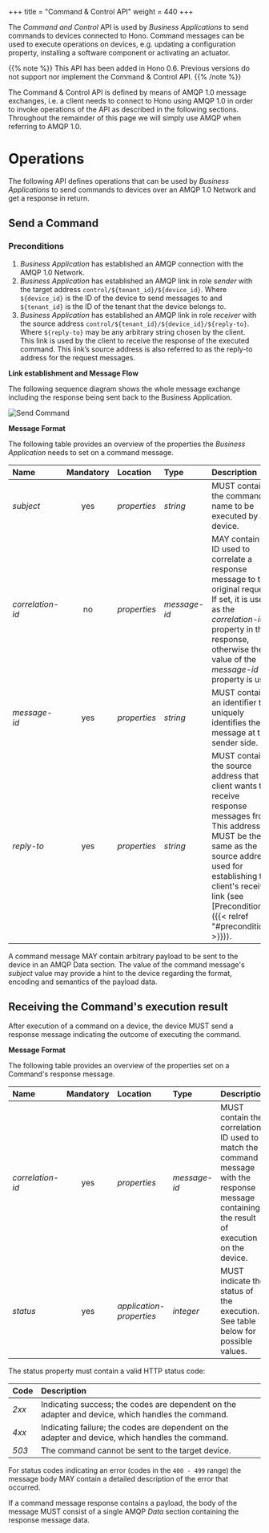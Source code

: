 +++
title = "Command & Control API"
weight = 440
+++

The *Command and Control* API is used by *Business Applications* to send commands to devices connected to Hono. Command messages can be used to
execute operations on devices, e.g. updating a configuration property, installing a software component or activating an actuator.
<!--more-->

{{% note %}}
This API has been added in Hono 0.6. Previous versions do not support nor implement the Command & Control API.
{{% /note %}}

The Command & Control API is defined by means of AMQP 1.0 message exchanges, i.e. a client needs to connect to Hono using AMQP 1.0 in order to invoke operations of the API as described in the following sections. Throughout the remainder of this page we will simply use AMQP when referring to AMQP 1.0.

# Operations

The following API defines operations that can be used by *Business Applications* to send commands to devices over an AMQP 1.0 Network and get a response in return.

## Send a Command

### Preconditions

1. *Business Application* has established an AMQP connection with the AMQP 1.0 Network.  
2. *Business Application* has established an AMQP link in role *sender* with the target address `control/${tenant_id}/${device_id}`. Where `${device_id}` is the ID of the device to send messages to and `${tenant_id}` is the ID of the tenant that the device belongs to.
3. *Business Application* has established an AMQP link in role *receiver* with the source address `control/${tenant_id}/${device_id}/${reply-to}`. Where `${reply-to}` may be any arbitrary string chosen by the client. This link is used by the client to receive the response of the executed command. This link’s source address is also referred to as the reply-to address for the request messages.

**Link establishment and Message Flow**

The following sequence diagram shows the whole message exchange including the response being sent back to the Business Application.

![Send Command](../command_control_Success.png)

**Message Format**

The following table provides an overview of the properties the *Business Application* needs to set on a command message.

| Name | Mandatory | Location | Type      | Description |
| :--- | :-------: | :------- | :-------- | :---------- |
| *subject*        | yes       | *properties*             | *string*     | MUST contain the command name to be executed by a device. |
| *correlation-id* | no        | *properties*             | *message-id* | MAY contain an ID used to correlate a response message to the original request. If set, it is used as the *correlation-id* property in the response, otherwise the value of the *message-id* property is used. |
| *message-id*     | yes       | *properties*             | *string*     | MUST contain an identifier that uniquely identifies the message at the sender side. |
| *reply-to*       | yes       | *properties*             | *string*     | MUST contain the source address that the client wants to receive response messages from. This address MUST be the same as the source address used for establishing the client's receive link (see [Preconditions]({{< relref "#preconditions" >}})). |

A command message MAY contain arbitrary payload to be sent to the device in an AMQP Data section. The value of the command message's *subject* value may provide a hint to the device regarding the format, encoding and semantics of the payload data.

## Receiving the Command's execution result

After execution of a command on a device, the device MUST send a response message indicating the outcome of executing the command.

**Message Format**

The following table provides an overview of the properties set on a Command's response message.

| Name | Mandatory | Location | Type | Description |
| :--- | :-------: | :------- | :-------- | :---------- |
| *correlation-id* | yes | *properties* | *message-id* | MUST contain the correlation ID used to match the command message with the response message containing the result of execution on the device. |
| *status* | yes | *application-properties* | *integer* | MUST indicate the status of the execution. See table below for possible values. |

The status property must contain a valid HTTP status code:

| Code | Description |
| :--- | :---------- |
| *2xx* | Indicating success; the codes are dependent on the adapter and device, which handles the command. |
| *4xx* | Indicating failure; the codes are dependent on the adapter and device, which handles the command. |
| *503* | The command cannot be sent to the target device. |

For status codes indicating an error (codes in the `400 - 499` range) the message body MAY contain a detailed description of the error that occurred.

If a command message response contains a payload, the body of the message MUST consist of a single AMQP *Data* section containing the response message data. 
